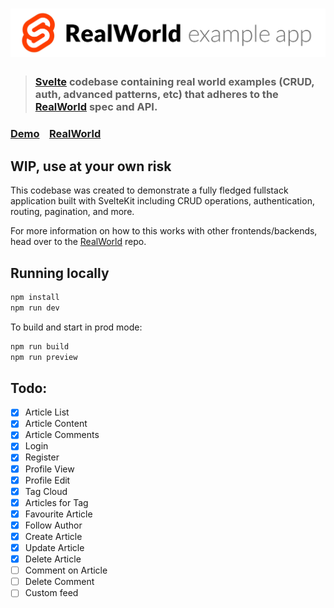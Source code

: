 # ![RealWorld Example App](logo.png)

> ### [Svelte](https://github.com/sveltejs/svelte) codebase containing real world examples (CRUD, auth, advanced patterns, etc) that adheres to the [RealWorld](https://github.com/gothinkster/realworld) spec and API.

### [Demo](https://realworld.svelte.dev)&nbsp;&nbsp;&nbsp;&nbsp;[RealWorld](https://github.com/gothinkster/realworld)

## WIP, use at your own risk

This codebase was created to demonstrate a fully fledged fullstack application built with SvelteKit including CRUD operations, authentication, routing, pagination, and more.

For more information on how to this works with other frontends/backends, head over to the [RealWorld](https://github.com/gothinkster/realworld) repo.

## Running locally

```bash
npm install
npm run dev
```

To build and start in prod mode:

```bash
npm run build
npm run preview
```

## Todo:

- [x] Article List
- [x] Article Content
- [x] Article Comments
- [x] Login
- [x] Register
- [x] Profile View
- [x] Profile Edit
- [x] Tag Cloud
- [x] Articles for Tag
- [x] Favourite Article
- [x] Follow Author
- [x] Create Article
- [x] Update Article
- [x] Delete Article
- [ ] Comment on Article
- [ ] Delete Comment
- [ ] Custom feed
